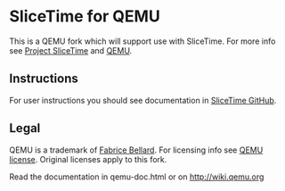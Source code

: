 # SliceTime for QEMU #

This is a QEMU fork which will support use with SliceTime. For more info see [Project SliceTime](http://www.comsys.rwth-aachen.de/research/projects/slicetime/) and [QEMU](http://www.qemu.org).

## Instructions ##

For user instructions you should see documentation in [SliceTime GitHub](https://github.com/mr-kimia/slicetime).

## Legal ##

QEMU is a trademark of [Fabrice Bellard](http://bellard.org/). For licensing info see [QEMU license](http://wiki.qemu.org/License).
Original licenses apply to this fork.


Read the documentation in qemu-doc.html or on http://wiki.qemu.org

